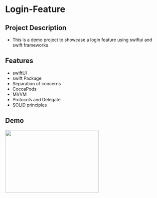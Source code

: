 # Login-Feature


## Project Description
- This is a demo project to showcase a login feature using swiftui and swift frameworks
## Features
- swiftUI
- swift Package
- Separation of concerns
- CocoaPods
- MVVM
- Protocols and Delegate
- SOLID principles

## Demo
<img src="https://user-images.githubusercontent.com/38227064/220514566-d9066c95-bb0c-4d83-b5b0-0cc4ad1e0821.gif" width="300" height="200">
